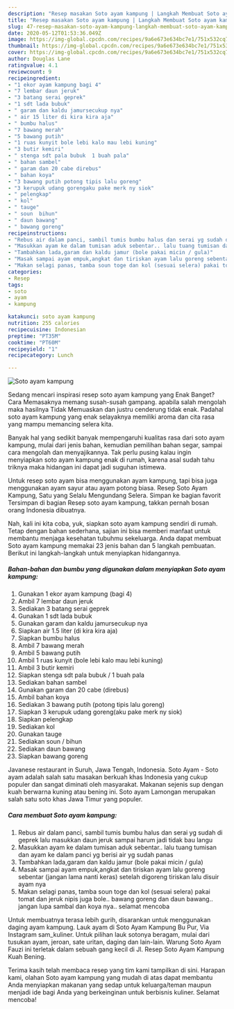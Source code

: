 ```yaml
---
description: "Resep masakan Soto ayam kampung | Langkah Membuat Soto ayam kampung Yang Bikin Ngiler"
title: "Resep masakan Soto ayam kampung | Langkah Membuat Soto ayam kampung Yang Bikin Ngiler"
slug: 47-resep-masakan-soto-ayam-kampung-langkah-membuat-soto-ayam-kampung-yang-bikin-ngiler
date: 2020-05-12T01:53:36.049Z
image: https://img-global.cpcdn.com/recipes/9a6e673e634bc7e1/751x532cq70/soto-ayam-kampung-foto-resep-utama.jpg
thumbnail: https://img-global.cpcdn.com/recipes/9a6e673e634bc7e1/751x532cq70/soto-ayam-kampung-foto-resep-utama.jpg
cover: https://img-global.cpcdn.com/recipes/9a6e673e634bc7e1/751x532cq70/soto-ayam-kampung-foto-resep-utama.jpg
author: Douglas Lane
ratingvalue: 4.1
reviewcount: 9
recipeingredient:
- "1 ekor ayam kampung bagi 4"
- "7 lembar daun jeruk"
- "3 batang serai geprek"
- "1 sdt lada bubuk"
- " garam dan kaldu jamursecukup nya"
- " air 15 liter di kira kira aja"
- " bumbu halus"
- "7 bawang merah"
- "5 bawang putih"
- "1 ruas kunyit bole lebi kalo mau lebi kuning"
- "3 butir kemiri"
- " stenga sdt pala bubuk  1 buah pala"
- " bahan sambel"
- " garam dan 20 cabe direbus"
- " bahan koya"
- "3 bawang putih potong tipis lalu goreng"
- "3 kerupuk udang gorengaku pake merk ny siok"
- " pelengkap"
- " kol"
- " tauge"
- " soun  bihun"
- " daun bawang"
- " bawang goreng"
recipeinstructions:
- "Rebus air dalam panci, sambil tumis bumbu halus dan serai yg sudah di geprek lalu masukkan daun jeruk sampai harum jadi tidak bau langu"
- "Masukkan ayam ke dalam tumisan aduk sebentar.. lalu tuang tumisan dan ayam ke dalam panci yg berisi air yg sudah panas"
- "Tambahkan lada,garam dan kaldu jamur (bole pakai micin / gula)"
- "Masak sampai ayam empuk,angkat dan tiriskan ayam lalu goreng sebentar (jangan lama nanti keras) setelah digoreng tiriskan lalu disuir ayam nya"
- "Makan selagi panas, tamba soun toge dan kol (sesuai selera) pakai tomat dan jeruk nipis juga bole.. bawang goreng dan daun bawang.. jangan lupa sambal dan koya nya.. selamat mencoba"
categories:
- Resep
tags:
- soto
- ayam
- kampung

katakunci: soto ayam kampung 
nutrition: 255 calories
recipecuisine: Indonesian
preptime: "PT35M"
cooktime: "PT60M"
recipeyield: "1"
recipecategory: Lunch

---
```



![Soto ayam kampung](https://img-global.cpcdn.com/recipes/9a6e673e634bc7e1/751x532cq70/soto-ayam-kampung-foto-resep-utama.jpg)

Sedang mencari inspirasi resep soto ayam kampung yang Enak Banget? Cara Memasaknya memang susah-susah gampang. apabila salah mengolah maka hasilnya Tidak Memuaskan dan justru cenderung tidak enak. Padahal soto ayam kampung yang enak selayaknya memiliki aroma dan cita rasa yang mampu memancing selera kita.

Banyak hal yang sedikit banyak mempengaruhi kualitas rasa dari soto ayam kampung, mulai dari jenis bahan, kemudian pemilihan bahan segar, sampai cara mengolah dan menyajikannya. Tak perlu pusing kalau ingin menyiapkan soto ayam kampung enak di rumah, karena asal sudah tahu triknya maka hidangan ini dapat jadi suguhan istimewa.

Untuk resep soto ayam bisa menggunakan ayam kampung, tapi bisa juga menggunakan ayam sayur atau ayam potong biasa. Resep Soto Ayam Kampung, Satu yang Selalu Mengundang Selera. Simpan ke bagian favorit Tersimpan di bagian Resep soto ayam kampung, takkan pernah bosan orang Indonesia dibuatnya.


Nah, kali ini kita coba, yuk, siapkan soto ayam kampung sendiri di rumah. Tetap dengan bahan sederhana, sajian ini bisa memberi manfaat untuk membantu menjaga kesehatan tubuhmu sekeluarga. Anda dapat membuat Soto ayam kampung memakai 23 jenis bahan dan 5 langkah pembuatan. Berikut ini langkah-langkah untuk menyiapkan hidangannya.

<!--inarticleads1-->

##### Bahan-bahan dan bumbu yang digunakan dalam menyiapkan Soto ayam kampung:

1. Gunakan 1 ekor ayam kampung (bagi 4)
1. Ambil 7 lembar daun jeruk
1. Sediakan 3 batang serai geprek
1. Gunakan 1 sdt lada bubuk
1. Gunakan  garam dan kaldu jamursecukup nya
1. Siapkan  air 1.5 liter (di kira kira aja)
1. Siapkan  bumbu halus
1. Ambil 7 bawang merah
1. Ambil 5 bawang putih
1. Ambil 1 ruas kunyit (bole lebi kalo mau lebi kuning)
1. Ambil 3 butir kemiri
1. Siapkan  stenga sdt pala bubuk / 1 buah pala
1. Sediakan  bahan sambel
1. Gunakan  garam dan 20 cabe (direbus)
1. Ambil  bahan koya
1. Sediakan 3 bawang putih (potong tipis lalu goreng)
1. Siapkan 3 kerupuk udang goreng(aku pake merk ny siok)
1. Siapkan  pelengkap
1. Sediakan  kol
1. Gunakan  tauge
1. Sediakan  soun / bihun
1. Sediakan  daun bawang
1. Siapkan  bawang goreng


Javanese restaurant in Suruh, Jawa Tengah, Indonesia. Soto Ayam - Soto ayam adalah salah satu masakan berkuah khas Indonesia yang cukup populer dan sangat diminati oleh masyarakat. Makanan sejenis sup dengan kuah berwarna kuning atau bening ini. Soto ayam Lamongan merupakan salah satu soto khas Jawa Timur yang populer. 

<!--inarticleads2-->

##### Cara membuat Soto ayam kampung:

1. Rebus air dalam panci, sambil tumis bumbu halus dan serai yg sudah di geprek lalu masukkan daun jeruk sampai harum jadi tidak bau langu
1. Masukkan ayam ke dalam tumisan aduk sebentar.. lalu tuang tumisan dan ayam ke dalam panci yg berisi air yg sudah panas
1. Tambahkan lada,garam dan kaldu jamur (bole pakai micin / gula)
1. Masak sampai ayam empuk,angkat dan tiriskan ayam lalu goreng sebentar (jangan lama nanti keras) setelah digoreng tiriskan lalu disuir ayam nya
1. Makan selagi panas, tamba soun toge dan kol (sesuai selera) pakai tomat dan jeruk nipis juga bole.. bawang goreng dan daun bawang.. jangan lupa sambal dan koya nya.. selamat mencoba


Untuk membuatnya terasa lebih gurih, disarankan untuk menggunakan daging ayam kampung. Lauk ayam di Soto Ayam Kampung Bu Pur, Via Instagram sam_kuliner. Untuk pilihan lauk sotonya beragam, mulai dari tusukan ayam, jeroan, sate uritan, daging dan lain-lain. Warung Soto Ayam Fauzi ini terletak dalam sebuah gang kecil di Jl. Resep Soto Ayam Kampung Kuah Bening. 

Terima kasih telah membaca resep yang tim kami tampilkan di sini. Harapan kami, olahan Soto ayam kampung yang mudah di atas dapat membantu Anda menyiapkan makanan yang sedap untuk keluarga/teman maupun menjadi ide bagi Anda yang berkeinginan untuk berbisnis kuliner. Selamat mencoba!
